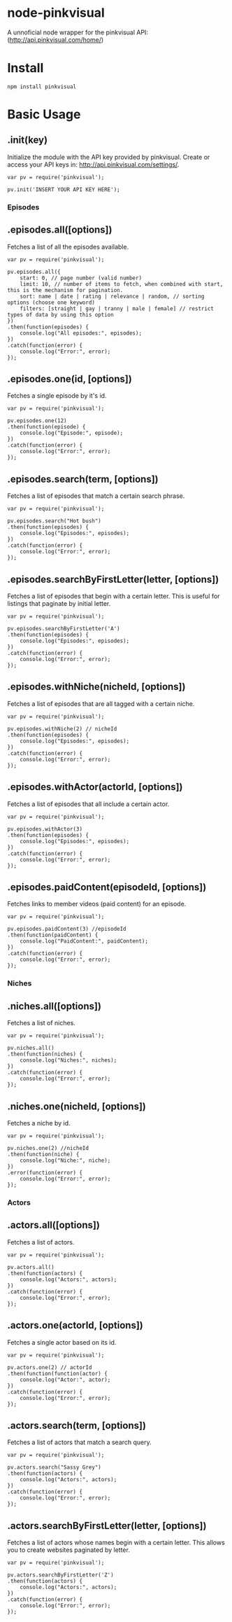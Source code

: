 # node-pinkvisual
A unnoficial node wrapper for the pinkvisual API: (http://api.pinkvisual.com/home/)

# Install 

```
npm install pinkvisual  
```

# Basic Usage

## .init(key)

Initialize the module with the API key provided by pinkvisual. Create or access your API keys in: http://api.pinkvisual.com/settings/.

    var pv = require('pinkvisual');
    
    pv.init('INSERT YOUR API KEY HERE');

### Episodes

## .episodes.all([options])

Fetches a list of all the episodes available.

    var pv = require('pinkvisual');
    
    pv.episodes.all({
        start: 0, // page number (valid number)
        limit: 10, // number of items to fetch, when combined with start, this is the mechanism for pagination.
        sort: name | date | rating | relevance | random, // sorting options (choose one keyword)
        filters: [straight | gay | tranny | male | female] // restrict types of data by using this option
    })
    .then(function(episodes) {
        console.log("All episodes:", episodes);
    })
    .catch(function(error) {
        console.log("Error:", error);
    });
    
## .episodes.one(id, [options])

Fetches a single episode by it's id.

    var pv = require('pinkvisual');
    
    pv.episodes.one(12)
    .then(function(episode) {
        console.log("Episode:", episode);
    })
    .catch(function(error) {
        console.log("Error:", error);
    });
    
## .episodes.search(term, [options])

Fetches a list of episodes that match a certain search phrase.

    var pv = require('pinkvisual');
    
    pv.episodes.search("Hot bush")
    .then(function(episodes) {
        console.log("Episodes:", episodes);
    })
    .catch(function(error) {
        console.log("Error:", error);
    });

## .episodes.searchByFirstLetter(letter, [options])

Fetches a list of episodes that begin with a certain letter. This is useful for listings that paginate by initial letter.

    var pv = require('pinkvisual');
    
    pv.episodes.searchByFirstLetter('A')
    .then(function(episodes) {
        console.log("Episodes:", episodes);
    })
    .catch(function(error) {
        console.log("Error:", error);
    });
    
## .episodes.withNiche(nicheId, [options])

Fetches a list of episodes that are all tagged with a certain niche.

    var pv = require('pinkvisual');
    
    pv.episodes.withNiche(2) // nicheId
    .then(function(episodes) {
        console.log("Episodes:", episodes);
    })
    .catch(function(error) {
        console.log("Error:", error);
    });
    
## .episodes.withActor(actorId, [options])

Fetches a list of episodes that all include a certain actor.

    var pv = require('pinkvisual');
    
    pv.episodes.withActor(3)
    .then(function(episodes) {
        console.log("Episodes:", episodes);
    })
    .catch(function(error) {
        console.log("Error:", error);
    });

## .episodes.paidContent(episodeId, [options])

Fetches links to member videos (paid content) for an episode.

    var pv = require('pinkvisual');
    
    pv.episodes.paidContent(3) //episodeId
    .then(function(paidContent) {
        console.log("PaidContent:", paidContent);
    })
    .catch(function(error) {
        console.log("Error:", error);
    });
    
### Niches

## .niches.all([options])

Fetches a list of niches.

    var pv = require('pinkvisual');
    
    pv.niches.all()
    .then(function(niches) {
        console.log("Niches:", niches);
    })
    .catch(function(error) {
        console.log("Error:", error);
    });
    
## .niches.one(nicheId, [options])

Fetches a niche by id.

    var pv = require('pinkvisual');
    
    pv.niches.one(2) //nicheId
    .then(function(niche) {
        console.log("Niche:", niche);
    })
    .error(function(error) {
        console.log("Error:", error);
    });

### Actors

## .actors.all([options])

Fetches a list of actors.

    var pv = require('pinkvisual');
    
    pv.actors.all()
    .then(function(actors) {
        console.log("Actors:", actors);
    })
    .catch(function(error) {
        console.log("Error:", error);
    });
    
## .actors.one(actorId, [options])

Fetches a single actor based on its id.

    var pv = require('pinkvisual');
    
    pv.actors.one(2) // actorId
    .then(function(function(actor) {
        console.log("Actor:", actor);
    })
    .catch(function(error) {
        console.log("Error:", error);
    });
    
## .actors.search(term, [options])

Fetches a list of actors that match a search query.

    var pv = require('pinkvisual');
    
    pv.actors.search("Sassy Grey")
    .then(function(actors) {
        console.log("Actors:", actors);
    })
    .catch(function(error) {
        console.log("Error:", error);
    });
    
## .actors.searchByFirstLetter(letter, [options])

Fetches a list of actors whose names begin with a certain letter. This allows you to create websites paginated by letter.

    var pv = require('pinkvisual');
    
    pv.actors.searchByFirstLetter('Z')
    .then(function(actors) {
        console.log("Actors:", actors);
    })
    .catch(function(error) {
        console.log("Error:", error);
    });